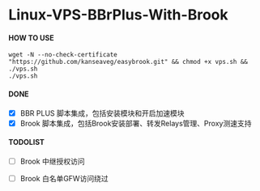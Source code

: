 # Linux-VPS-BBrPlus-With-Brook

#### HOW TO USE

```
wget -N --no-check-certificate "https://github.com/kanseaveg/easybrook.git" && chmod +x vps.sh && ./vps.sh
./vps.sh
```

#### DONE
- [x] BBR PLUS 脚本集成，包括安装模块和开启加速模块
- [x] Brook 脚本集成，包括Brook安装部署、转发Relays管理、Proxy测速支持

#### TODOLIST
- [ ] Brook 中继授权访问
- [ ] Brook 白名单GFW访问绕过

